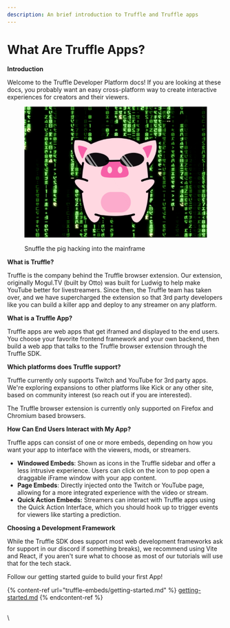 ```yaml
---
description: An brief introduction to Truffle and Truffle apps
---
```


# What Are Truffle Apps?

**Introduction**

Welcome to the Truffle Developer Platform docs! If you are looking at these docs, you probably want an easy cross-platform way to create interactive experiences for creators and their viewers.

<figure><img src=".gitbook/assets/image.png" alt=""><figcaption><p>Snuffle the pig hacking into the mainframe</p></figcaption></figure>

**What is Truffle?**

Truffle is the company behind the Truffle browser extension. Our extension, originally Mogul.TV (built by Otto) was built for Ludwig to help make YouTube better for livestreamers. Since then, the Truffle team has taken over, and we have supercharged the extension so that 3rd party developers like you can build a killer app and deploy to any streamer on any platform.

**What is a Truffle App?**

Truffle apps are web apps that get iframed and displayed to the end users. You choose your favorite frontend framework and your own backend, then build a web app that talks to the Truffle browser extension through the Truffle SDK.&#x20;

**Which platforms does Truffle support?**

Truffle currently only supports Twitch and YouTube for 3rd party apps. We're exploring expansions to other platforms like Kick or any other site, based on community interest (so reach out if you are interested).

The Truffle browser extension is currently only supported on Firefox and Chromium based browsers.

**How Can End Users Interact with My App?**

Truffle apps can consist of one or more embeds, depending on how you want your app to interface with the viewers, mods, or streamers.

* **Windowed Embeds**: Shown as icons in the Truffle sidebar and offer a less intrusive experience. Users can click on the icon to pop open a draggable iFrame window with your app content.
* **Page Embeds**: Directly injected onto the Twitch or YouTube page, allowing for a more integrated experience with the video or stream.
* **Quick Action Embeds:** Streamers can interact with Truffle apps using the Quick Action Interface, which you should hook up to trigger events for viewers like starting a prediction.

**Choosing a Development Framework**

While the Truffle SDK does support most web development frameworks ask for support in our discord if something breaks), we recommend using Vite and React, if you aren't sure what to choose as most of our tutorials will use that for the tech stack.



Follow our getting started guide to build your first App!

{% content-ref url="truffle-embeds/getting-started.md" %}
[getting-started.md](truffle-embeds/getting-started.md)
{% endcontent-ref %}

##







\

